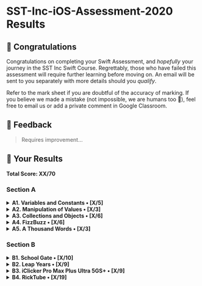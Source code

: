 #  SST-Inc-iOS-Assessment-2020 Results

## 🎉 Congratulations

Congratulations on completing your Swift Assessment, and *hopefully* your journey in the SST Inc Swift Course. Regrettably, those who have failed this assessment will require further learning before moving on. An email will be sent to you separately with more details should you *qualify*.

Refer to the mark sheet if you are doubtful of the accuracy of marking. If you believe we made a mistake (not impossible, we are humans too 💩), feel free to email us or add a private comment in Google Classroom.

## 👀 Feedback

>
> Requires improvement...
>

## 🤡 Your Results

**Total Score: XX/70**

### Section A

<details>
<summary><strong>A1. Variables and Constants • [X/5]</strong></summary>

1. Create a variable, called `rickrolls`, and set it to the number of times you have been rick-rolled by your fellow iOS teachers (any number works). `[1m]`

```swift
var rickrolls = 1
```

> 

---

2. Create a constant of the type `Double`, called `magicNumber`, and set it to `3`. `[2m]`

```swift

```

> 

---

3. What is the difference between a variable and a constant? `[2m]`

```txt

```

> 

</details>

<details>
<summary><strong>A2. Manipulation of Values • [X/3]</strong></summary>

1. `(x + x)` as a `String`. `[1m]`

```swift

```

> 

---

2. `x`²¹. `[1m]`

```swift

```

> 

---

3. Last digit of `x`. `[1m]`

```swift

```

> 

</details>

<details>
<summary><strong>A3. Collections and Objects • [X/6]</strong></summary>

1. Define a structure (struct) called `Teacher` with the properties: `name`, `wearsGlasses`, and an **optional** value: `watchColor`, with the most appropriate types based on the table above. `[2m]`

```swift

```

> 

---

2. Create an array called `teachers` containing multiple instances of `Teacher` using the details provided in the table above. `[2m]`

```swift

```

> 

---

3. For each `name` in the array declared previously, add `" is the best"` to the end of the `name`, and print it out individually. `[2m]`

```swift

```

> 

</details>

<details>
<summary><strong>A4. FizzBuzz • [X/6]</strong></summary>

1. Create a function called `fizzBuzz` which takes a parameter `number` of type `Int` and returns a `String` ("Fizz", "Buzz", "FizzBuzz", or the number itself) based on the conditions above. Refer to the sample Input/Output. `[4m]`

```swift

```

> 

---

2. Hence, **using the function you created above**, print out the corresponding values when the numbers 1 to 50 are input, each on a new line. `[2m]`

```swift

```

> 

</details>

<details>
<summary><strong>A5. A Thousand Words • [X/3]</strong></summary>

1. Given an image view, `imageView`, and an image called `wheres_waldo` in `Assets.xcassets`, display the image. `[1m]`

```swift

```

> 

---

2. Adjust the `contentMode` value of the image such that the entire image can be viewed, without getting cropped, while keeping the aspect ratio (not stretched/squashed). `[1m]`

```swift

```

> 

---

3. What is the difference between `UIImageView` and `UIImage`? Why are we unable to use them interchangeably? `[1m]`

```txt

```

> 

</details>

### Section B

<details>
<summary><strong>B1. School Gate • [X/10]</strong></summary>

1. Given the variables above, write a set of conditions that tell the gate whether or not to unlock. `[5m]`

```swift

```

> 

---

2. Assuming the day starts when the program runs, write a program to keep track of the number of seconds elapsed (passed), printing the value every second. `[5m]`

```swift

```

> 

</details>

<details>
<summary><strong>B2. Leap Years • [X/9]</strong></summary>

1. Kesler's bugged code is shown below. There are **5 errors** present. Fix them. `[5m]`

```swift

```

> 

---

2. What is this feature called? How is it useful? How can Kesler get rid of it? `[2m]`

```txt

```

> 

---

3. What might have caused the SIGABRT error, assuming that the app ran fine before he edited his Storyboard? Is a SIGTERM error the same as a SIGABRT error? When does a SIGTERM error occur. `[2m]`

```txt

```

> 

</details>

<details>
<summary><strong>B3. iClicker Pro Max Plus Ultra 5GS+ • [X/9]</strong></summary>

1. Label is to be set to your name when the program runs initially. `[1m]`
2. Border radius of the button is to be set to `15`. `[1m]`
3. Background color of the button should change to a random color each time the button is pressed. `[2m]`
4. Label should display the number of times the button has been clicked whenever the button is tapped. `[1m]`
5. Every 17 clicks,
    * Label should be set to the time in seconds since the first click, e.g. `"30s"`. `[2m]`
    * Text on the button is to be set to `"Yay"` (Hint: The correct answer requires setting text for the `.normal` state). `[1m]`
    * Reset the text on the button back to +1 after the next click. `[1m]`

```swift

```

> 

</details>

<details>
<summary><strong>B4. RickTube • [X/19]</strong></summary>

1. Create a new iOS App (use Swift and Storyboard) with `Xcode.app`. Save it in the test directory you previously downloaded. `[1m]`
2. Open `Main.storyboard` and create the user interface based on the specifications below. `[18m]`

</details>
